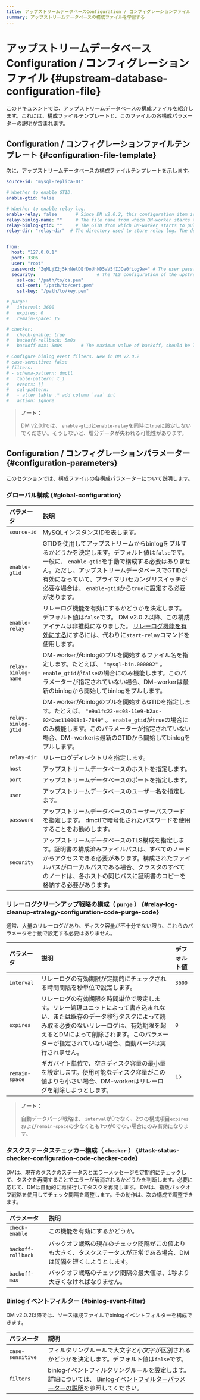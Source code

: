 ```yaml
---
title: アップストリームデータベースConfiguration / コンフィグレーションファイル
summary: アップストリームデータベースの構成ファイルを学習する
---
```


# アップストリームデータベースConfiguration / コンフィグレーションファイル {#upstream-database-configuration-file}

このドキュメントでは、アップストリームデータベースの構成ファイルを紹介します。これには、構成ファイルテンプレートと、このファイルの各構成パラメーターの説明が含まれます。

## Configuration / コンフィグレーションファイルテンプレート {#configuration-file-template}

次に、アップストリームデータベースの構成ファイルテンプレートを示します。

```yaml
source-id: "mysql-replica-01"

# Whether to enable GTID.
enable-gtid: false

# Whether to enable relay log.
enable-relay: false       # Since DM v2.0.2, this configuration item is deprecated. To enable the relay log feature, use the `start-relay` command instead.
relay-binlog-name: ""     # The file name from which DM-worker starts to pull the binlog.
relay-binlog-gtid: ""     # The GTID from which DM-worker starts to pull the binlog.
relay-dir: "relay-dir"  # The directory used to store relay log. The default value is "relay-dir".


from:
  host: "127.0.0.1"
  port: 3306
  user: "root"
  password: "ZqMLjZ2j5khNelDEfDoUhkD5aV5fIJOe0fiog9w=" # The user password of the upstream database. It is recommended to use the password encrypted with dmctl.
  security:                       # The TLS configuration of the upstream database
    ssl-ca: "/path/to/ca.pem"
    ssl-cert: "/path/to/cert.pem"
    ssl-key: "/path/to/key.pem"

# purge:
#   interval: 3600
#   expires: 0
#   remain-space: 15

# checker:
#   check-enable: true
#   backoff-rollback: 5m0s
#   backoff-max: 5m0s       # The maximum value of backoff, should be larger than 1s

# Configure binlog event filters. New in DM v2.0.2
# case-sensitive: false
# filters:
# - schema-pattern: dmctl
#   table-pattern: t_1
#   events: []
#   sql-pattern:
#   - alter table .* add column `aaa` int
#   action: Ignore
```

> **ノート：**
>
> DM v2.0.1では、 `enable-gtid`と`enable-relay`を同時に`true`に設定しないでください。そうしないと、増分データが失われる可能性があります。

## Configuration / コンフィグレーションパラメーター {#configuration-parameters}

このセクションでは、構成ファイルの各構成パラメーターについて説明します。

### グローバル構成 {#global-configuration}

| パラメータ               | 説明                                                                                                                                                                                       |
| :------------------ | :--------------------------------------------------------------------------------------------------------------------------------------------------------------------------------------- |
| `source-id`         | MySQLインスタンスIDを表します。                                                                                                                                                                      |
| `enable-gtid`       | GTIDを使用してアップストリームからbinlogをプルするかどうかを決定します。デフォルト値は`false`です。一般に、 `enable-gtid`を手動で構成する必要はありません。ただし、アップストリームデータベースでGTIDが有効になっていて、プライマリ/セカンダリスイッチが必要な場合は、 `enable-gtid`から`true`に設定する必要があります。 |
| `enable-relay`      | リレーログ機能を有効にするかどうかを決定します。デフォルト値は`false`です。 DM v2.0.2以降、この構成アイテムは非推奨になりました。 [リレーログ機能を有効にする](/dm/relay-log.md#start-and-stop-the-relay-log-feature)にするには、代わりに`start-relay`コマンドを使用します。       |
| `relay-binlog-name` | DM-workerがbinlogのプルを開始するファイル名を指定します。たとえば、 `"mysql-bin.000002"` 。 `enable_gtid`が`false`の場合にのみ機能します。このパラメーターが指定されていない場合、DM-workerは最新のbinlogから開始してbinlogをプルします。                             |
| `relay-binlog-gtid` | DM-workerがbinlogのプルを開始するGTIDを指定します。たとえば、 `"e9a1fc22-ec08-11e9-b2ac-0242ac110003:1-7849"` 。 `enable_gtid`が`true`の場合にのみ機能します。このパラメーターが指定されていない場合、DM-workerは最新のGTIDから開始してbinlogをプルします。      |
| `relay-dir`         | リレーログディレクトリを指定します。                                                                                                                                                                       |
| `host`              | アップストリームデータベースのホストを指定します。                                                                                                                                                                |
| `port`              | アップストリームデータベースのポートを指定します。                                                                                                                                                                |
| `user`              | アップストリームデータベースのユーザー名を指定します。                                                                                                                                                              |
| `password`          | アップストリームデータベースのユーザーパスワードを指定します。 dmctlで暗号化されたパスワードを使用することをお勧めします。                                                                                                                         |
| `security`          | アップストリームデータベースのTLS構成を指定します。証明書の構成済みファイルパスは、すべてのノードからアクセスできる必要があります。構成されたファイルパスがローカルパスである場合、クラスタのすべてのノードは、各ホストの同じパスに証明書のコピーを格納する必要があります。                                                  |

### リレーログクリーンアップ戦略の構成（ <code>purge</code> ） {#relay-log-cleanup-strategy-configuration-code-purge-code}

通常、大量のリレーログがあり、ディスク容量が不十分でない限り、これらのパラメータを手動で設定する必要はありません。

| パラメータ          | 説明                                                                                                                                    | デフォルト値 |
| :------------- | :------------------------------------------------------------------------------------------------------------------------------------ | :----- |
| `interval`     | リレーログの有効期限が定期的にチェックされる時間間隔を秒単位で設定します。                                                                                                 | `3600` |
| `expires`      | リレーログの有効期限を時間単位で設定します。リレー処理ユニットによって書き込まれない、または既存のデータ移行タスクによって読み取る必要のないリレーログは、有効期限を超えるとDMによって削除されます。このパラメーターが指定されていない場合、自動パージは実行されません。 | `0`    |
| `remain-space` | ギガバイト単位で、空きディスク容量の最小量を設定します。使用可能なディスク容量がこの値よりも小さい場合、DM-workerはリレーログを削除しようとします。                                                        | `15`   |

> **ノート：**
>
> 自動データパージ戦略は、 `interval`が0でなく、2つの構成項目`expires`および`remain-space`の少なくとも1つが0でない場合にのみ有効になります。

### タスクステータスチェッカー構成（ <code>checker</code> ） {#task-status-checker-configuration-code-checker-code}

DMは、現在のタスクのステータスとエラーメッセージを定期的にチェックして、タスクを再開することでエラーが解消されるかどうかを判断します。必要に応じて、DMは自動的に再試行してタスクを再開します。 DMは、指数バックオフ戦略を使用してチェック間隔を調整します。その動作は、次の構成で調整できます。

| パラメータ              | 説明                                                            |
| :----------------- | :------------------------------------------------------------ |
| `check-enable`     | この機能を有効にするかどうか。                                               |
| `backoff-rollback` | バックオフ戦略の現在のチェック間隔がこの値よりも大きく、タスクステータスが正常である場合、DMは間隔を短くしようとします。 |
| `backoff-max`      | バックオフ戦略のチェック間隔の最大値は、1秒より大きくなければなりません。                         |

### Binlogイベントフィルター {#binlog-event-filter}

DM v2.0.2以降では、ソース構成ファイルでbinlogイベントフィルターを構成できます。

| パラメータ            | 説明                                                                                                                       |
| :--------------- | :----------------------------------------------------------------------------------------------------------------------- |
| `case-sensitive` | フィルタリングルールで大文字と小文字が区別されるかどうかを決定します。デフォルト値は`false`です。                                                                     |
| `filters`        | binlogイベントフィルタリングルールを設定します。詳細については、 [Binlogイベントフィルターパラメーターの説明](/dm/dm-key-features.md#parameter-explanation-2)を参照してください。 |
